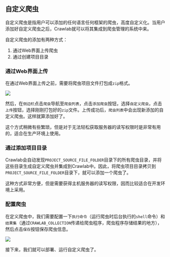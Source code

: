 ## 自定义爬虫

自定义爬虫是指用户可以添加的任何语言任何框架的爬虫，高度自定义化。当用户添加好自定义爬虫之后，Crawlab就可以将其集成到爬虫管理的系统中来。

自定义爬虫的添加有两种方式：
1. 通过Web界面上传爬虫
2. 通过创建项目目录

### 通过Web界面上传

在通过Web界面上传之前，需要将爬虫项目文件打包成`zip`格式。

![](https://crawlab.oss-cn-hangzhou.aliyuncs.com/gitbook/spider-list.png)

然后，在`侧边栏`点击`爬虫`导航至`爬虫列表`，点击`添加爬虫`按钮，选择`自定义爬虫`，点击`上传`按钮，选择刚刚打包好的`zip`文件。上传成功后，`爬虫列表`中会出现新添加的自定义爬虫。这样就算添加好了。

这个方式稍微有些繁琐，但是对于无法轻松获取服务器的读写权限时是非常有用的，适合在生产环境上使用。

### 通过添加项目目录

Crawlab会自动发现`PROJECT_SOURCE_FILE_FOLDER`目录下的所有爬虫目录，并将这些目录生成自定义爬虫并集成到Crawlab中。因此，将爬虫项目目录拷贝到`PROJECT_SOURCE_FILE_FOLDER`目录下，就可以添加一个爬虫了。

这种方式非常方便，但是需要获得主机服务器的读写权限，因而比较适合在开发环境上采用。

### 配置爬虫

在定义爬虫中，我们需要配置一下`执行命令`（运行爬虫时后台执行的`shell`命令）和`结果集`（通过`CRAWLAB_COLLECTION`传递给爬虫程序，爬虫程序存储结果的地方），然后点击`保存`按钮保存爬虫信息。

![](https://crawlab.oss-cn-hangzhou.aliyuncs.com/gitbook/spider-detail-overview.png)

接下来，我们就可以部署、运行自定义爬虫了。
